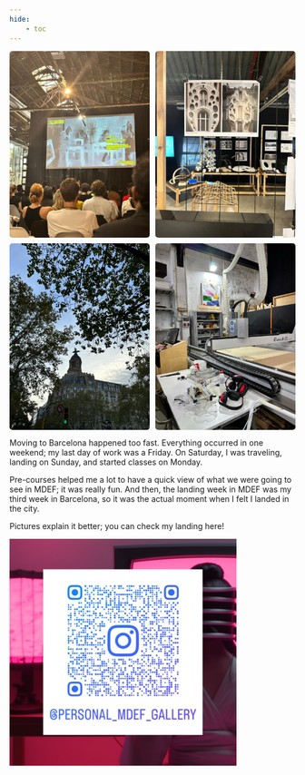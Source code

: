 ```yaml
---
hide:
    - toc
---
```

<!--*add images and gifs here of the build process* -->
<!-- Markdown Content -->
<div class="image-grid">
  <img src="../images/iaac.jpeg" class="grid-item" alt="Iaac">
  <img src="../images/atelier.jpeg" class="grid-item" alt="atelier project">
  <img src="../images/street.jpeg" class="grid-item portrait-image" alt="bcn street">
  <img src="../images/cnc.jpeg" class="grid-item" alt="cnc">
  <!-- Add more images as needed -->
</div>



<!-- CSS Styles -->
<style>
  /* Styles for the image grid container */
  .image-grid {
    display: grid;
    grid-template-columns: repeat(2, 1fr); /* Two columns */
    /*grid-template-columns: repeat(auto-fill, minmax(200px, 1fr));*/ /*use this line of code to create a responsive grid that will place all images in one continuous row - each image will shrink accordignly*/
    grid-gap: 10px;
    /* Additional grid container styles can be added here */
  }

  /* Styles for individual grid items (images) */
  .grid-item {
    width: 100%;
    height: auto;
    object-fit: cover;
    border-radius: 5px; /* Add rounded corners to images */
    /* Additional styles for grid items can be added here */
  }
  /* Styles for portrait images */ /*apply this class to any portrait photo in a grid to crop it to landscape: class="grid-item portrait-image" */
.portrait-image {
    object-position: center middle; /* Adjust this property to control the cropping of portrait images */
  }
</style>

Moving to Barcelona happened too fast. Everything occurred in one weekend; my last day of work was a Friday. On Saturday, I was traveling, landing on Sunday, and started classes on Monday. 

Pre-courses helped me a lot to have a quick view of what we were going to see in MDEF; it was really fun. And then, the landing week in MDEF was my third week in Barcelona, so it was the actual moment when I felt I landed in the city.

Pictures explain it better; you can check my landing here!

![IG qr code](../images/ig-qr-400x400.png)